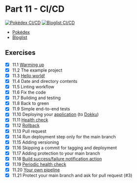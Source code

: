 # Part 11 - CI/CD

[![Pokédex CI/CD](https://github.com/valolipasto/FullStackOpen/actions/workflows/pokedex-pipeline.yml/badge.svg)](https://github.com/valolipasto/FullStackOpen/actions/workflows/pokedex-pipeline.yml)
[![Bloglist CI/CD](https://github.com/valolipasto/FullStackOpen/actions/workflows/bloglist-pipeline.yml/badge.svg)](https://github.com/valolipasto/FullStackOpen/actions/workflows/bloglist-pipeline.yml)

- [Pokédex](https://pokedex.valokoodari.eu)  
- [Bloglist](https://bloglist.valokoodari.eu/)  

## Exercises

- [x] 11.1 [Warming up](exercise1.md)  
- [x] 11.2 The example project  
- [x] 11.3 [Hello world!](/.github/workflows/hello.yml)  
- [x] 11.4 Date and directory contents  
- [x] 11.5 Linting workflow  
- [x] 11.6 Fix the code  
- [x] 11.7 Building and testing  
- [x] 11.8 Back to green  
- [x] 11.9 Simple end-to-end tests  
- [x] 11.10 Deploying your [application](https://pokedex.valokoodari.eu) (to [Dokku](https://dokku.com/))  
- [x] 11.11 [Health check](pokedex/CHECKS)  
- [x] 11.12 [Rollback](https://dokku.com/docs~v0.29.4/deployment/zero-downtime-deploys/)  
- [x] 11.13 Pull request  
- [x] 11.14 Run deployment step only for the main branch  
- [x] 11.15 Adding versioning  
- [x] 11.16 Skipping a commit for tagging and deployment  
- [x] 11.17 Adding protection to your main branch  
- [x] 11.18 [Build success/failure notification action](exercise18.png)  
- [x] 11.19 [Periodic health check](/.github/workflows/pokedex-health.yml)  
- [x] 11.20 [Your own pipeline](/.github/workflows/bloglist-pipeline.yml)  
- [x] 11.21 Protect your main branch and ask for pull request (#3)  
